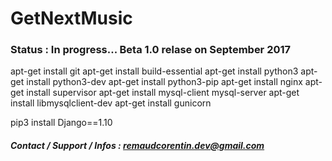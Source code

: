 # GetNextMusic

### Status : In progress... Beta 1.0 relase on September 2017  

apt-get install git
apt-get install build-essential
apt-get install python3
apt-get install python3-dev
apt-get install python3-pip
apt-get install nginx
apt-get install supervisor
apt-get install mysql-client mysql-server
apt-get install libmysqlclient-dev
apt-get install gunicorn

pip3 install Django==1.10


##### Contact / Support / Infos : remaudcorentin.dev@gmail.com
